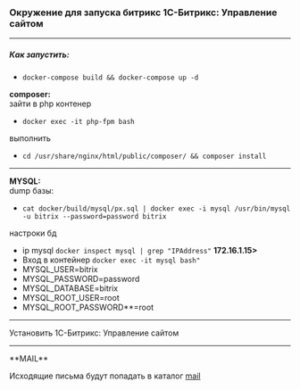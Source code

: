 
<h3> Окружение для запуска битрикс 1С-Битрикс: Управление сайтом</h3>

<hr>
<h5>Как запустить:</h5>

- `docker-compose build && docker-compose up -d`

<b>composer:<br></b>
зайти в php контенер
- `docker exec -it php-fpm bash`
<p>выполнить</p>

- `cd /usr/share/nginx/html/public/composer/ &&
    composer install`
<hr>
<b>MYSQL:<br></b> dump базы:

- `cat docker/build/mysql/px.sql | docker exec -i mysql /usr/bin/mysql -u bitrix --password=password bitrix`

 настроки бд
- ip mysql  `docker inspect mysql | grep "IPAddress"` <b>172.16.1.15></b>
- Вход в контейнер `docker exec -it mysql bash"`
- MYSQL_USER=bitrix
- MYSQL_PASSWORD=password
- MYSQL_DATABASE=bitrix
- MYSQL_ROOT_USER=root
- MYSQL_ROOT_PASSWORD**=root
<hr>

 Установить 1С-Битрикс: Управление сайтом
<hr>
**MAIL**

Исходящие письма будут попадать в каталог <a  href="./mail">mail</a> <br>


